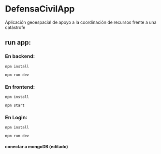 # DefensaCivilApp
Aplicación geoespacial de apoyo a la coordinación de recursos frente a una catástrofe


## run app:

### En backend:
`npm install`

`npm run dev`

### En frontend:
`npm install`

`npm start`

### En Login:
`npm install`

`npm run dev`

#### conectar a mongoDB (editado) 